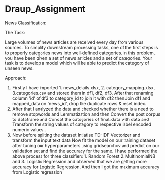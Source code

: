 # Draup_Assignment
News Classification:

The Task:

Large volumes of news articles are received every day from various sources. To simplify downstream processing tasks, one of the first steps is to properly categories news into well-defined categories. In this problem, you have been given a set of news articles and a set of categories. Your task is to develop a model which will be able to predict the category of unseen news.

Approach:
1.	Firstly I have imported 1. news_details.xlsx, 2. category_mapping.xlsx, 3.categories.csv and stored them in df1, df2, df3. After that renaming column 'id' of df3 to category_id to join it with df2 then Join df1 and mapped_data on 'news_id', drop the duplicate rows & reset index.
2.	After that I analyzed the data and checked whether there is a need to remove stopwords  and Lemmatization and then Convert the post corpus to dataframe and Concat the catogories of final_data with data and Transform the string values of category to respective label encoded numeric values..
3.	Now before spliting the dataset  Intiatise TD-IDF Vectorizer and transform the input text data Now fit the model on our training dataset after tuning our hyperparameters using gridsearchcv and predict on our validation set and find the accuracy for the same. I have performed the above process for three classifiers 1. Random Forest  2. MultinomialNB  and 3. Logistic Regression and observed that we are getting more accuracy for Logistic Regression. And then I got the maximum accuracy from Logistic regression
